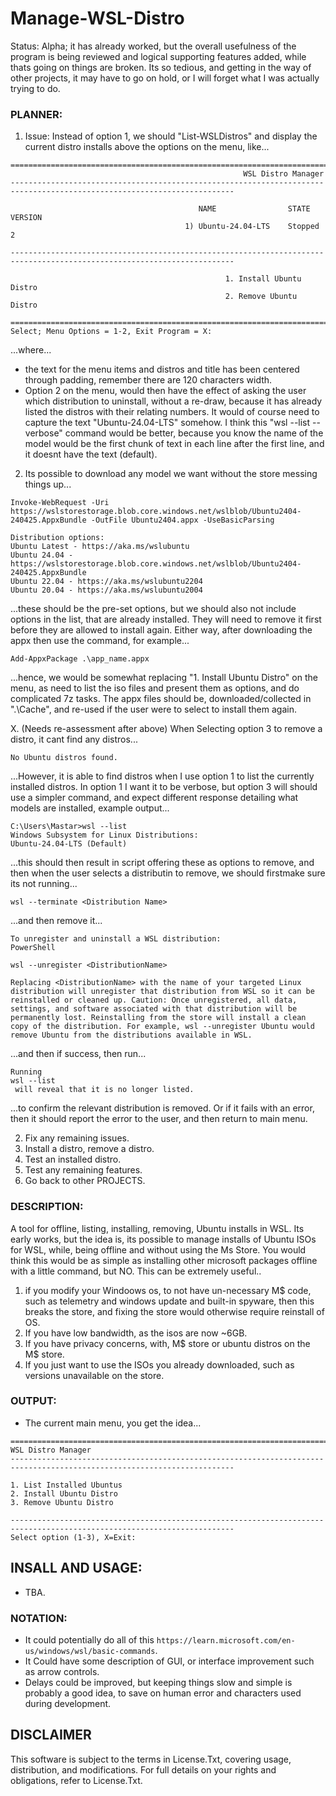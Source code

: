 # Manage-WSL-Distro
Status: Alpha; it has already worked, but the overall usefulness of the program is being reviewed and logical supporting features added, while thats going on things are broken. Its so tedious, and getting in the way of other projects, it may have to go on hold, or I will forget what I was actually trying to do.

### PLANNER:
1. Issue: Instead of option 1, we should "List-WSLDistros" and display the current distro installs above the options on the menu, like...
```
========================================================================================================================
                                                    WSL Distro Manager
------------------------------------------------------------------------------------------------------------------------

                                          NAME                STATE           VERSION
                                       1) Ubuntu-24.04-LTS    Stopped         2

------------------------------------------------------------------------------------------------------------------------

                                                1. Install Ubuntu Distro
                                                2. Remove Ubuntu Distro

========================================================================================================================
Select; Menu Options = 1-2, Exit Program = X:
```
...where...
- the text for the menu items and distros and title has been centered through padding, remember there are 120 characters width.
- Option 2 on the menu, would then have the effect of asking the user which distribution to uninstall, without a re-draw, because it has already listed the distros with their relating numbers. It would of course need to capture the text "Ubuntu-24.04-LTS" somehow. I think this "wsl --list --verbose" command would be better, because you know the name of the model would be the first chunk of text in each line after the first line, and it doesnt have the text (default).
2. Its possible to download any model we want without the store messing things up...
```
Invoke-WebRequest -Uri https://wslstorestorage.blob.core.windows.net/wslblob/Ubuntu2404-240425.AppxBundle -OutFile Ubuntu2404.appx -UseBasicParsing

Distribution options:
Ubuntu Latest - https://aka.ms/wslubuntu
Ubuntu 24.04 - https://wslstorestorage.blob.core.windows.net/wslblob/Ubuntu2404-240425.AppxBundle
Ubuntu 22.04 - https://aka.ms/wslubuntu2204
Ubuntu 20.04 - https://aka.ms/wslubuntu2004
```
...these should be the pre-set options,  but we should also not include options in the list, that are already installed. They will need to remove it first before they are allowed to install again. Either way, after downloading the appx then use the command, for example...
```
Add-AppxPackage .\app_name.appx
```
...hence, we would be somewhat replacing "1. Install Ubuntu Distro" on the menu, as need to list the iso files and present them as options, and do complicated 7z tasks. The appx files should be, downloaded/collected in ".\Cache", and re-used if the user were to select to install them again.

X. (Needs re-assessment after above) When Selecting option 3 to remove a distro, it cant find any distros...
```
No Ubuntu distros found.
```
...However, it is able to find distros when I use option 1 to list the currently installed distros. In option 1 I want it to be verbose, but option 3 will should use a simpler command, and expect different response detailing what models are installed, example output...
```
C:\Users\Mastar>wsl --list
Windows Subsystem for Linux Distributions:
Ubuntu-24.04-LTS (Default)
```
...this should then result in script offering these as options to remove, and then when the user selects a distributin to remove, we should firstmake sure its not running... 
```
wsl --terminate <Distribution Name>
```
...and then remove it...
```
To unregister and uninstall a WSL distribution:
PowerShell

wsl --unregister <DistributionName>

Replacing <DistributionName> with the name of your targeted Linux distribution will unregister that distribution from WSL so it can be reinstalled or cleaned up. Caution: Once unregistered, all data, settings, and software associated with that distribution will be permanently lost. Reinstalling from the store will install a clean copy of the distribution. For example, wsl --unregister Ubuntu would remove Ubuntu from the distributions available in WSL. 
```
...and then if success, then run...
```
Running 
wsl --list
 will reveal that it is no longer listed.
```
...to confirm the relevant distribution is removed. Or if it fails with an error, then it should report the error to the user, and then return to main menu.

2. Fix any remaining issues.
3. Install a distro, remove a distro.
4. Test an installed distro.
5. Test any remaining features.
6. Go back to other PROJECTS.

### DESCRIPTION:
A tool for offline, listing, installing, removing, Ubuntu installs in WSL. Its early works, but the idea is, its possible to manage installs of Ubuntu ISOs for WSL, while, being offline and without using the Ms Store. You would think this would be as simple as installing other microsoft packages offline with a little command, but NO. This can be extremely useful..
1. if you modify your Windoows os, to not have un-necessary M$ code, such as telemetry and windows update and built-in spyware, then this breaks the store, and fixing the store would otherwise require reinstall of OS.
2. If you have low bandwidth, as the isos are now ~6GB.
3. If you have privacy concerns, with, M$ store or ubuntu distros on the M$ store.
4. If you just want to use the ISOs you already downloaded, such as versions unavailable on the store.

### OUTPUT:
- The current main menu, you get the idea...
```
========================================================================================================================
WSL Distro Manager
------------------------------------------------------------------------------------------------------------------------

1. List Installed Ubuntus
2. Install Ubuntu Distro
3. Remove Ubuntu Distro

------------------------------------------------------------------------------------------------------------------------
Select option (1-3), X=Exit:

```

## INSALL AND USAGE:
- TBA.

### NOTATION:
- It could potentially do all of this `https://learn.microsoft.com/en-us/windows/wsl/basic-commands`.
- It Could have some description of GUI, or interface improvement such as arrow controls.
- Delays could be improved, but keeping things slow and simple is probably a good idea, to save on human error and characters used during development.

## DISCLAIMER
This software is subject to the terms in License.Txt, covering usage, distribution, and modifications. For full details on your rights and obligations, refer to License.Txt.
